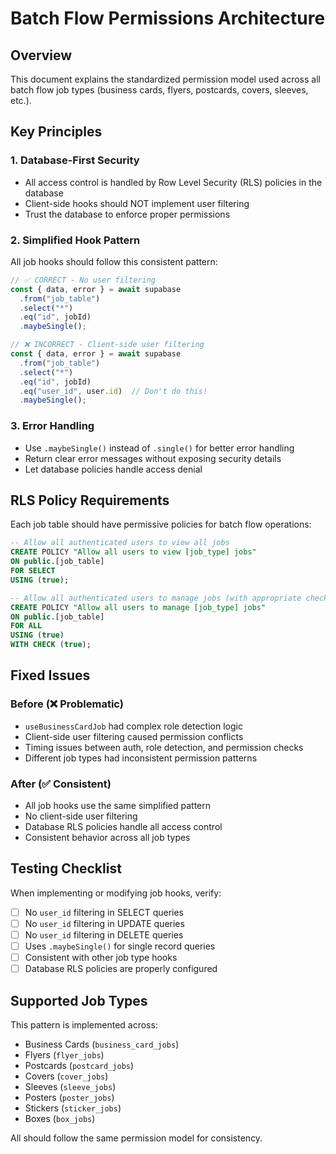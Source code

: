# Batch Flow Permissions Architecture

## Overview
This document explains the standardized permission model used across all batch flow job types (business cards, flyers, postcards, covers, sleeves, etc.).

## Key Principles

### 1. Database-First Security
- All access control is handled by Row Level Security (RLS) policies in the database
- Client-side hooks should NOT implement user filtering
- Trust the database to enforce proper permissions

### 2. Simplified Hook Pattern
All job hooks should follow this consistent pattern:

```typescript
// ✅ CORRECT - No user filtering
const { data, error } = await supabase
  .from("job_table")
  .select("*")
  .eq("id", jobId)
  .maybeSingle();

// ❌ INCORRECT - Client-side user filtering
const { data, error } = await supabase
  .from("job_table")
  .select("*")
  .eq("id", jobId)
  .eq("user_id", user.id)  // Don't do this!
  .maybeSingle();
```

### 3. Error Handling
- Use `.maybeSingle()` instead of `.single()` for better error handling
- Return clear error messages without exposing security details
- Let database policies handle access denial

## RLS Policy Requirements

Each job table should have permissive policies for batch flow operations:

```sql
-- Allow all authenticated users to view all jobs
CREATE POLICY "Allow all users to view [job_type] jobs" 
ON public.[job_table] 
FOR SELECT 
USING (true);

-- Allow all authenticated users to manage jobs (with appropriate checks)
CREATE POLICY "Allow all users to manage [job_type] jobs" 
ON public.[job_table] 
FOR ALL 
USING (true) 
WITH CHECK (true);
```

## Fixed Issues

### Before (❌ Problematic)
- `useBusinessCardJob` had complex role detection logic
- Client-side user filtering caused permission conflicts
- Timing issues between auth, role detection, and permission checks
- Different job types had inconsistent permission patterns

### After (✅ Consistent)
- All job hooks use the same simplified pattern
- No client-side user filtering
- Database RLS policies handle all access control
- Consistent behavior across all job types

## Testing Checklist

When implementing or modifying job hooks, verify:

- [ ] No `user_id` filtering in SELECT queries
- [ ] No `user_id` filtering in UPDATE queries  
- [ ] No `user_id` filtering in DELETE queries
- [ ] Uses `.maybeSingle()` for single record queries
- [ ] Consistent with other job type hooks
- [ ] Database RLS policies are properly configured

## Supported Job Types

This pattern is implemented across:
- Business Cards (`business_card_jobs`)
- Flyers (`flyer_jobs`)
- Postcards (`postcard_jobs`)
- Covers (`cover_jobs`)
- Sleeves (`sleeve_jobs`)
- Posters (`poster_jobs`)
- Stickers (`sticker_jobs`)
- Boxes (`box_jobs`)

All should follow the same permission model for consistency.